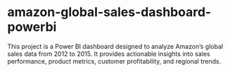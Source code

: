 # amazon-global-sales-dashboard-powerbi
This project is a Power BI dashboard designed to analyze Amazon’s global sales data from 2012 to 2015. It provides actionable insights into sales performance, product metrics, customer profitability, and regional trends.

